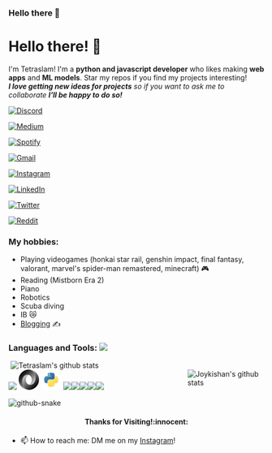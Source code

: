 ### Hello there 👋

<!-- Greeting -->
# Hello there! :wave:

<!--Introduction -->
I'm Tetraslam! I'm a **python and javascript developer** who likes making **web apps** and **ML models**. Star my repos if you find my projects interesting!
<br>
<em><b>I love getting new ideas for projects</b> so if you want to ask me to collaborate <b>I'll be happy to do so!</b></em>

<!-- Your badges -->

[![Discord](https://img.shields.io/badge/My&nbsp;Discord&nbsp;Server!-%235865F2.svg?style=for-the-badge&logo=discord&logoColor=white)](https://discord.gg/e5WeEVePHt)

[![Medium](https://img.shields.io/badge/Medium&nbsp;Blog-12100E?style=for-the-badge&logo=medium&logoColor=white)](https://medium.com/@Tetraslam)

[![Spotify](https://img.shields.io/badge/My&nbsp;Playlist-Spotify-1ED760?style=for-the-badge&logo=spotify&logoColor=white)](https://open.spotify.com/playlist/63yXZkbWd3SydPVQcaECZN?si=42105eaec8eb4639)

[![Gmail](https://img.shields.io/badge/Write&nbsp;To&nbsp;Me&nbsp;On&nbsp;Gmail-D14836?style=for-the-badge&logo=gmail&logoColor=white)](mailto:bhowmickshresht@gmail.com)

[![Instagram](https://img.shields.io/badge/Instagram-%23E4405F.svg?style=for-the-badge&logo=Instagram&logoColor=white)](https://instagram.com/skynovurm)

[![LinkedIn](https://img.shields.io/badge/linkedin-%230077B5.svg?style=for-the-badge&logo=linkedin&logoColor=white)](https://linkedin.com/in/shreshtbhowmick)

[![Twitter](https://img.shields.io/badge/Twitter-%231DA1F2.svg?style=for-the-badge&logo=Twitter&logoColor=white)](https://twitter.com/@Tetraslam)

[![Reddit](https://img.shields.io/badge/Reddit-%23FF4500.svg?style=for-the-badge&logo=Reddit&logoColor=white)](https://reddit.com/u/TheWhiteRyder)

### My hobbies:
* Playing videogames (honkai star rail, genshin impact, final fantasy, valorant, marvel's spider-man remastered, minecraft) 🎮
* Reading (Mistborn Era 2)
* Piano
* Robotics
* Scuba diving
* IB 😿
* [Blogging](https://medium.com/@tetraslam) ✍️

 ### Languages and Tools: <img src="https://media.giphy.com/media/WUlplcMpOCEmTGBtBW/giphy.gif" width="30">
<p> <!-- GitHub README Stats -->
  <a href="https://github.com/Tetraslam?tab=repositories">
    <img width="500" height="auto" align="right" alt="Tetraslam's github stats" 
         src="https://github-readme-stats.vercel.app/api?username=tetraslam&show_icons=true&theme=algolia&count_private=true&exclude_repo=github-slideshow" />
<img width="30%" height="auto" align="right" alt="Joykishan's github stats" 
         src="https://github-readme-stats.vercel.app/api/top-langs/?username=tetraslam&layout=compact&exclude_repo=github-slideshow" />

  </a>
 <!-- icons -->

<code><a href = "https://code.visualstudio.com/"><img height="40" src="https://upload.wikimedia.org/wikipedia/commons/thumb/9/9a/Visual_Studio_Code_1.35_icon.svg/1200px-Visual_Studio_Code_1.35_icon.svg.png"></a></code>
<code><a href = "https://www.json.org/json-en.html"><img height="40" src="https://raw.githubusercontent.com/github/explore/80688e429a7d4ef2fca1e82350fe8e3517d3494d/topics/json/json.png"></a></code>
<code><a href = "https://www.python.org/"><img height="40" src="https://raw.githubusercontent.com/github/explore/80688e429a7d4ef2fca1e82350fe8e3517d3494d/topics/python/python.png"></a></code>
<code><a href = "https://www.w3schools.com/html/ "><img height="40" src="https://upload.wikimedia.org/wikipedia/commons/thumb/6/61/HTML5_logo_and_wordmark.svg/1200px-HTML5_logo_and_wordmark.svg.png"></a></code><code><a href = "https://en.wikipedia.org/wiki/Command-line_interface "><img height="40" src="https://findicons.com/files/icons/127/sleek_xp_software/300/command_prompt.png"></a></code><code><a href = "https://flask.palletsprojects.com/ "><img height="40" src="https://s.clipartkey.com/mpngs/s/145-1450089_python-flask-icon.png"></a></code><code><a href = "https://w3schools.com/cs/"><img height="40" src="https://seeklogo.com/images/C/c-sharp-c-logo-02F17714BA-seeklogo.com.png"></a></code><code><a href = "https://www.tutorialspoint.com/wpf/index.htm"><img height=40 src="https://user-images.githubusercontent.com/7389110/64734952-8a06ae80-d4df-11e9-830a-2c451a6c0694.png"></a></code>

  <picture>
  <source media="(prefers-color-scheme: dark)" srcset="./github-snake-dark.svg" />
  <source media="(prefers-color-scheme: light)" srcset="./github-snake.svg" />
  <img alt="github-snake" src="./github-snake-dark.svg.svg" />
</picture>
  
<h4 align="center"> Thanks for Visiting!:innocent:</h4>

- 📫 How to reach me: DM me on my [Instagram](https://instagram.com/skynovurm)!
